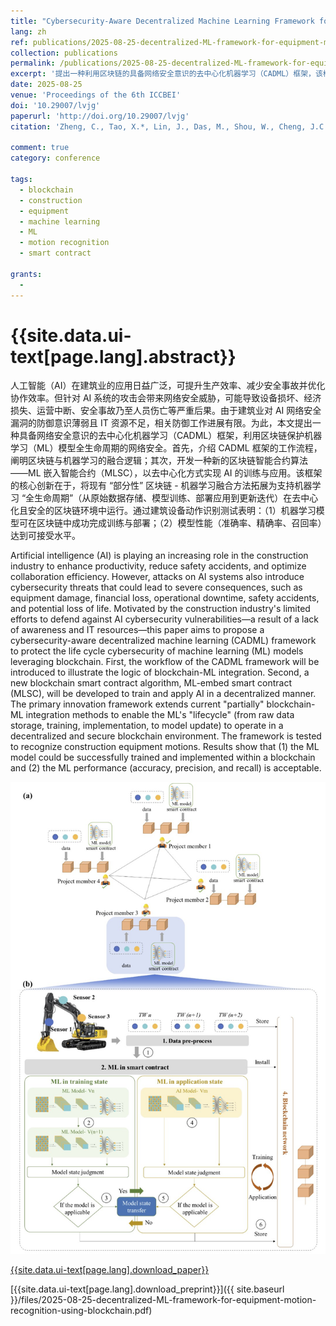```yaml
---
title: "Cybersecurity-Aware Decentralized Machine Learning Framework for Construction Equipment Motion Recognition Using Blockchain"
lang: zh
ref: publications/2025-08-25-decentralized-ML-framework-for-equipment-motion-recognition-using-blockchain
collection: publications
permalink: /publications/2025-08-25-decentralized-ML-framework-for-equipment-motion-recognition-using-blockchain
excerpt: '提出一种利用区块链的具备网络安全意识的去中心化机器学习（CADML）框架，该框架通过阐述区块链与机器学习融合逻辑、开发 ML 嵌入智能合约（MLSC）实现ML全生命周期在安全的去中心化环境中运行'
date: 2025-08-25
venue: 'Proceedings of the 6th ICCBEI'
doi: '10.29007/lvjg'
paperurl: 'http://doi.org/10.29007/lvjg'
citation: 'Zheng, C., Tao, X.*, Lin, J., Das, M., Shou, W., Cheng, J.C.P. (2025). Cybersecurity-Aware Decentralized Machine Learning Framework for Construction Equipment Motion Recognition Using Blockchain. <i>Proceedings of The Sixth International Conference on Civil and Building Engineering Informatics</i>, 22, 1102-1112. Hong Kong. doi: 10.29007/lvjg'

comment: true
category: conference

tags: 
  - blockchain
  - construction
  - equipment
  - machine learning
  - ML
  - motion recognition
  - smart contract

grants:
  - 
---
```


{{site.data.ui-text[page.lang].abstract}}
====

人工智能（AI）在建筑业的应用日益广泛，可提升生产效率、减少安全事故并优化协作效率。但针对 AI 系统的攻击会带来网络安全威胁，可能导致设备损坏、经济损失、运营中断、安全事故乃至人员伤亡等严重后果。由于建筑业对 AI 网络安全漏洞的防御意识薄弱且 IT 资源不足，相关防御工作进展有限。为此，本文提出一种具备网络安全意识的去中心化机器学习（CADML）框架，利用区块链保护机器学习（ML）模型全生命周期的网络安全。首先，介绍 CADML 框架的工作流程，阐明区块链与机器学习的融合逻辑；其次，开发一种新的区块链智能合约算法 ——ML 嵌入智能合约（MLSC），以去中心化方式实现 AI 的训练与应用。该框架的核心创新在于，将现有 “部分性” 区块链 - 机器学习融合方法拓展为支持机器学习 “全生命周期”（从原始数据存储、模型训练、部署应用到更新迭代）在去中心化且安全的区块链环境中运行。通过建筑设备动作识别测试表明：（1）机器学习模型可在区块链中成功完成训练与部署；（2）模型性能（准确率、精确率、召回率）达到可接受水平。

Artificial intelligence (AI) is playing an increasing role in the construction industry to enhance productivity, reduce safety accidents, and optimize collaboration efficiency. However, attacks on AI systems also introduce cybersecurity threats that could lead to severe consequences, such as equipment damage, financial loss, operational downtime, safety accidents, and potential loss of life. Motivated by the construction industry's limited efforts to defend against AI cybersecurity vulnerabilities—a result of a lack of awareness and IT resources—this paper aims to propose a cybersecurity-aware decentralized machine learning (CADML) framework to protect the life cycle cybersecurity of machine learning (ML) models leveraging blockchain. First, the workflow of the CADML framework will be introduced to illustrate the logic of blockchain-ML integration. Second, a new blockchain smart contract algorithm, ML-embed smart contract (MLSC), will be developed to train and apply AI in a decentralized manner. The primary innovation framework extends current "partially" blockchain-ML integration methods to enable the ML's "lifecycle" (from raw data storage, training, implementation, to model update) to operate in a decentralized and secure blockchain environment. The framework is tested to recognize construction equipment motions. Results show that (1) the ML model could be successfully trained and implemented within a blockchain and (2) the ML performance (accuracy, precision, and recall) is acceptable.

![graphical abstract](/images/2025-08-25-decentralized-ML-framework-for-equipment-motion-recognition-using-blockchain-ga.jpg)

[{{site.data.ui-text[page.lang].download_paper}}]({{page.paperurl}})

[{{site.data.ui-text[page.lang].download_preprint}}]({{ site.baseurl }}/files/2025-08-25-decentralized-ML-framework-for-equipment-motion-recognition-using-blockchain.pdf)
